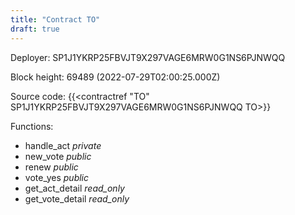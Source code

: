 ```yaml
---
title: "Contract TO"
draft: true
---
```

Deployer: SP1J1YKRP25FBVJT9X297VAGE6MRW0G1NS6PJNWQQ


 



Block height: 69489 (2022-07-29T02:00:25.000Z)

Source code: {{<contractref "TO" SP1J1YKRP25FBVJT9X297VAGE6MRW0G1NS6PJNWQQ TO>}}

Functions:

* handle_act _private_
* new_vote _public_
* renew _public_
* vote_yes _public_
* get_act_detail _read_only_
* get_vote_detail _read_only_
